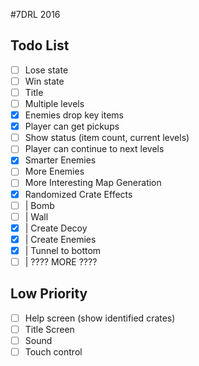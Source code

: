 #7DRL 2016

## Todo List

- [ ] Lose state  
- [ ] Win state  
- [ ] Title  
- [ ] Multiple levels  
- [x] Enemies drop key items  
- [x] Player can get pickups  
- [ ] Show status (item count, current levels)  
- [ ] Player can continue to next levels  
- [x] Smarter Enemies  
- [ ] More Enemies  
- [ ] More Interesting Map Generation  
- [x] Randomized Crate Effects  
- [ ] | Bomb  
- [ ] | Wall  
- [x] | Create Decoy  
- [x] | Create Enemies  
- [x] | Tunnel to bottom  
- [ ] | ???? MORE ???? 

## Low Priority

- [ ] Help screen (show identified crates)  
- [ ] Title Screen  
- [ ] Sound  
- [ ] Touch control  
